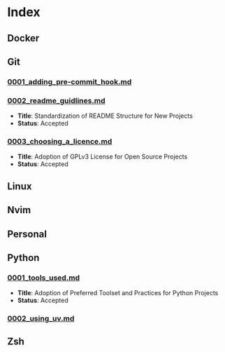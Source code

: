 # Index
## Docker
## Git
### [0001_adding_pre-commit_hook.md](git/0001_adding_pre-commit_hook.md)
### [0002_readme_guidlines.md](git/0002_readme_guidlines.md)
* **Title**: Standardization of README Structure for New Projects
* **Status**: Accepted
### [0003_choosing_a_licence.md](git/0003_choosing_a_licence.md)
* **Title**: Adoption of GPLv3 License for Open Source Projects
* **Status**: Accepted
## Linux
## Nvim
## Personal
## Python
### [0001_tools_used.md](python/0001_tools_used.md)
* **Title**: Adoption of Preferred Toolset and Practices for Python Projects
* **Status**: Accepted
### [0002_using_uv.md](python/0002_using_uv.md)
## Zsh